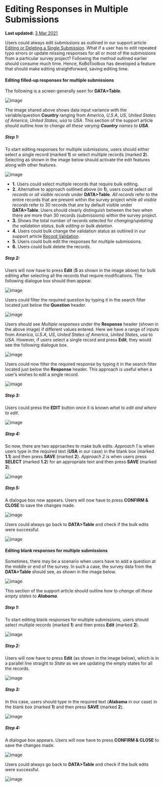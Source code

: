 # Editing Responses in Multiple Submissions
**Last updated:** <a href="https://github.com/kobotoolbox/docs/blob/1dc0631f9c718b69e1f421bed92dff129f58649f/source/howto_edit_multiple_submissions.md" class="reference">3 Mar 2021</a>

Users could always edit submissions as outlined in our support article [Editing or Deleting a Single Submission](howto_edit_single_submissions.md). What if a user has to edit repeated typo errors or update missing responses for all or most of the submissions from a particular survey project? Following the method outlined earlier should consume much time. Hence, KoBoToolbox has developed a feature that should make editing straightforward, saving editing time.

#### Editing filled-up responses for multiple submissions

The following is a screen generally seen for **DATA>Table**.

![image](/images/howto_edit_multiple_submissions/edit_multiple_1.png)

The image shared above shows data input variance with the variable/question **Country** ranging from _America_, _U.S.A_, _US_, _United States of America_, _United States_, _usa_ to _USA_. This section of the support article should outline _how to change all these varying **Country** names to **USA**_.

##### Step 1: 

To start editing responses for multiple submissions, users should either select a single record (marked **1**) or select multiple records (marked **2**). Selecting as shown in the image below should activate the edit features along with other features.

![image](/images/howto_edit_multiple_submissions/edit_multiple_2.png)

   * **1.** Users could select multiple records that require bulk editing.
   * **2.** Alternative to approach outlined above (in **1**), users could select _all records_ or _all visible records_ under **DATA>Table**. _All records_ refer to the entire records that are present within the survey project while _all visible records_ refer to 30 records that are by default visible under **DATA>Table**. Users should clearly distinguish between the two when there are more than 30 records (submissions) within the survey project.
   * **3.** Shows the total number of records selected for _changing/updating the validation status_, _bulk editing_ or _bulk deletion_.
   * **4.** Users could bulk change the validation status as outlined in our support article [Record Validation](record_validation.md).
   * **5.** Users could bulk edit the responses for multiple submissions.
   * **6.** Users could bulk delete the records.

##### Step 2:

Users will now have to press **Edit** (**5** as shown in the image above) for bulk editing after selecting all the records that require modifications. The following dialogue box should then appear.

![image](/images/howto_edit_multiple_submissions/edit_multiple_3.png)

Users could filter the required question by typing it in the search filter located just below the **Question** header. 

![image](/images/howto_edit_multiple_submissions/edit_multiple_4.png)

Users should see _Multiple responses_ under the **Response** header (shown in the above image) if different values entered. Here we have a range of inputs from _America_, _U.S.A_, _US_, _United States of America_, _United States_, _usa_ to _USA_. However, if users select a single record and press **Edit**, they would see the following dialogue box.

![image](/images/howto_edit_multiple_submissions/edit_multiple_5.png)

Users could now filter the required response by typing it in the search filter located just below the **Response** header. This approach is useful when a user’s wishes to edit a single record.

![image](/images/howto_edit_multiple_submissions/edit_multiple_6.png)

##### Step 3:

Users could press the **EDIT** button once it is known _what to edit and where to edit_. 

![image](/images/howto_edit_multiple_submissions/edit_multiple_7.png)

##### Step 4:

So now, there are two approaches to make bulk edits. _Approach 1_ is when users type in the required text (**USA** in our case) in the blank box (marked **1.1**) and then press **SAVE** (marked **2**). _Approach 2_ is when users press **SELECT** (marked **1.2**) for an appropriate text and then press **SAVE** (marked **2**).

![image](/images/howto_edit_multiple_submissions/edit_multiple_8.png)

##### Step 5:

A dialogue box now appears. Users will now have to press **CONFIRM & CLOSE** to save the changes made.

![image](/images/howto_edit_multiple_submissions/edit_multiple_9.png)

Users could always go back to **DATA>Table** and check if the bulk edits were successful.

![image](/images/howto_edit_multiple_submissions/edit_multiple_10.png)

#### Editing blank responses for multiple submissions

Sometimes, there may be a scenario when users have to add a question at the middle or end of the survey. In such a case, the survey data from the **DATA>Table** should see, as shown in the image below.

![image](/images/howto_edit_multiple_submissions/edit_multiple_11.png)

This section of the support article should outline _how to change all these empty states to **Alabama**_. 

##### Step 1: 

To start editing blank responses for multiple submissions, users should select multiple records (marked **1**) and then press **Edit** (marked **2**). 

![image](/images/howto_edit_multiple_submissions/edit_multiple_12.png)

##### Step 2:

Users will now have to press **Edit** (as shown in the image below), which is in a parallel line straight to _State_ as we are updating the empty states for all the records. 

![image](/images/howto_edit_multiple_submissions/edit_multiple_13.png)

##### Step 3:

In this case, users should type in the required text (**Alabama** in our case) in the blank box (marked **1**) and then press **SAVE** (marked **2**). 

![image](/images/howto_edit_multiple_submissions/edit_multiple_14.png)

##### Step 4:

A dialogue box appears. Users will now have to press **CONFIRM & CLOSE** to save the changes made.

![image](/images/howto_edit_multiple_submissions/edit_multiple_15.png)

Users could always go back to **DATA>Table** and check if the bulk edits were successful.

![image](/images/howto_edit_multiple_submissions/edit_multiple_16.png)
